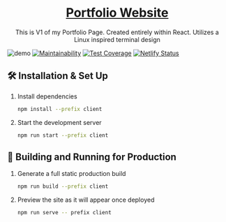 <h1 align="center"><a href="http://iliyandimitrov.com/" target="_blank"/>Portfolio Website</a></h1>
<p align="center">This is V1 of my Portfolio Page. Created entirely within React. Utilizes a Linux inspired terminal design</p>

![demo](https://raw.githubusercontent.com/IliyanID/PortfolioWebsite/master/Resources/front-page.PNG)
[![Maintainability](https://api.codeclimate.com/v1/badges/6f7aa31f823db65c9955/maintainability)](https://codeclimate.com/github/IliyanID/Portfolio-Website/maintainability)
[![Test Coverage](https://api.codeclimate.com/v1/badges/6f7aa31f823db65c9955/test_coverage)](https://codeclimate.com/github/IliyanID/Portfolio-Website/test_coverage)
[![Netlify Status](https://api.netlify.com/api/v1/badges/62a87248-ea51-44de-aa54-0b75d4b39ac9/deploy-status)](https://app.netlify.com/sites/iliyandimitrov/deploys)
## 🛠 Installation & Set Up


1. Install dependencies

   ```sh
   npm install --prefix client
   ```

2. Start the development server

   ```sh
   npm run start --prefix client
   ```

## 🚀 Building and Running for Production

1. Generate a full static production build

   ```sh
   npm run build --prefix client
   ```

1. Preview the site as it will appear once deployed

   ```sh
   npm run serve -- prefix client
   ```
